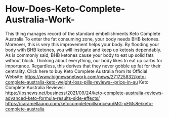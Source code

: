 # How-Does-Keto-Complete-Australia-Work-
This thing manages record of the standard embellishments Keto Complete Australia To enter the fat consuming zone, your body needs BHB ketones. Moreover, this is very this improvement helps your body. By flooding your body with BHB ketones, you will instigate and keep up ketosis dependably. As is commonly said, BHB ketones cause your body to eat up solid fats without block. Thinking about everything, our body likes to eat up carbs for importance. Regardless, this derives that they never gobble up fat for their centrality. Click here to buy Keto Complete Australia from Its Official Website: https://www.bignewsnetwork.com/news/271725832/keto-complete-australia-keto-weight-loss-pills-reviews--price-in-au  Keto Complete Australia Reviews: https://ipsnews.net/business/2021/09/24/keto-complete-australia-reviews-advanced-keto-formula-results-side-effects/  https://caramellaapp.com/ketocompletepillspriceau/MG-pEMs8e/keto-complete-australia
